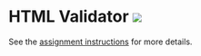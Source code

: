 # HTML Validator ![](https://api.travis-ci.com/lindseytam/html_validator.svg?branch=master)

See the [assignment instructions](https://github.com/mikeizbicki/cmc-csci046/tree/master/hw3) for more details.
